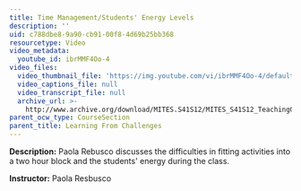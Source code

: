 ```yaml
---
title: Time Management/Students' Energy Levels
description: ''
uid: c788dbe8-9a90-cb91-00f8-4d69b25bb368
resourcetype: Video
video_metadata:
  youtube_id: ibrMMF4Oo-4
video_files:
  video_thumbnail_file: 'https://img.youtube.com/vi/ibrMMF4Oo-4/default.jpg'
  video_captions_file: null
  video_transcript_file: null
  archive_url: >-
    http://www.archive.org/download/MITES.S41S12/MITES_S41S12_Teaching09_300k.mp4
parent_ocw_type: CourseSection
parent_title: Learning From Challenges
---
```


**Description:** Paola Rebusco discusses the difficulties in fitting activities into a two hour block and the students' energy during the class.

**Instructor:** Paola Resbusco
